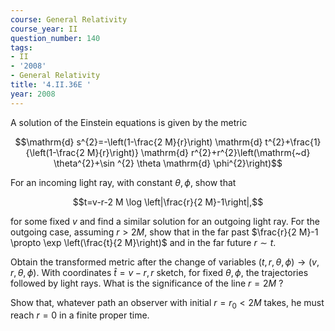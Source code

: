 ```yaml
---
course: General Relativity
course_year: II
question_number: 140
tags:
- II
- '2008'
- General Relativity
title: '4.II.36E '
year: 2008
---
```



A solution of the Einstein equations is given by the metric

$$\mathrm{d} s^{2}=-\left(1-\frac{2 M}{r}\right) \mathrm{d} t^{2}+\frac{1}{\left(1-\frac{2 M}{r}\right)} \mathrm{d} r^{2}+r^{2}\left(\mathrm{~d} \theta^{2}+\sin ^{2} \theta \mathrm{d} \phi^{2}\right)$$

For an incoming light ray, with constant $\theta, \phi$, show that

$$t=v-r-2 M \log \left|\frac{r}{2 M}-1\right|,$$

for some fixed $v$ and find a similar solution for an outgoing light ray. For the outgoing case, assuming $r>2 M$, show that in the far past $\frac{r}{2 M}-1 \propto \exp \left(\frac{t}{2 M}\right)$ and in the far future $r \sim t$.

Obtain the transformed metric after the change of variables $(t, r, \theta, \phi) \rightarrow(v, r, \theta, \phi)$. With coordinates $\hat{t}=v-r, r$ sketch, for fixed $\theta, \phi$, the trajectories followed by light rays. What is the significance of the line $r=2 M$ ?

Show that, whatever path an observer with initial $r=r_{0}<2 M$ takes, he must reach $r=0$ in a finite proper time.